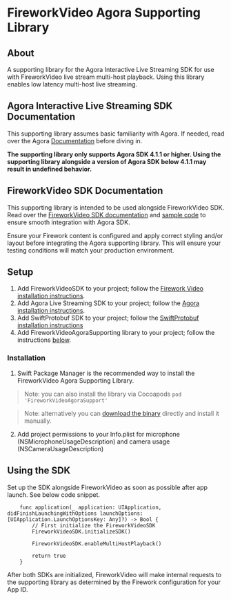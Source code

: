 # FireworkVideo Agora Supporting Library

## About

A supporting library for the Agora Interactive Live Streaming SDK for use with FireworkVideo live stream multi-host playback. Using this library enables low latency multi-host live streaming.

## Agora Interactive Live Streaming SDK Documentation

This supporting library assumes basic familiarity with Agora. If needed, read over the Agora [Documentation](https://docs.agora.io/en/Interactive%20Broadcast/landing-page) before diving in.


**The supporting library only supports Agora SDK 4.1.1 or higher. Using the supporting library alongside a version of Agora SDK below 4.1.1 may result in undefined behavior.**

## FireworkVideo SDK Documentation

This supporting library is intended to be used alongside FireworkVideo SDK. Read over the [FireworkVideo SDK documentation](https://github.com/loopsocial/firework_ios_sdk#fireworkvideo) and [sample code](https://github.com/loopsocial/firework_ios_sdk/tree/main/FireworkVideoSample) to ensure smooth integration with Agora SDK.

Ensure your Firework content is configured and apply correct styling and/or layout before integrating the Agora supporting library. This will ensure your testing conditions will match your production environment.

## Setup

  1. Add FireworkVideoSDK to your project; follow the [Firework Video installation instructions](https://github.com/loopsocial/firework_ios_sdk#readme).
  2. Add Agora Live Streaming SDK to your project; follow the [Agora installation instructions](https://docs.agora.io/en/interactive-live-streaming/get-started/get-started-sdk?platform=ios).
  3. Add SwiftProtobuf SDK to your project; follow the [SwiftProtobuf installation instructions](https://github.com/apple/swift-protobuf#adding-the-swiftprotobuf-library-to-your-project)
  4. Add FireworkVideoAgoraSupporting library to your project; follow the instructions [below](#installation).

### Installation

  1. Swift Package Manager is the recommended way to install the FireworkVideo Agora Supporting Library.

  > Note: you can also install the library via Cocoapods `pod 'FireworkVideoAgoraSupport'`
  
  > Note: alternatively you can [download the binary](https://github.com/loopsocial/firework_ios_sdk_agora_support/releases/latest) directly and install it manually.
  
  2. Add project permissions to your Info.plist for microphone (NSMicrophoneUsageDescription) and camera usage (NSCameraUsageDescription)

## Using the SDK

Set up the SDK alongside FireworkVideo as soon as possible after app launch. See below code snippet.

```     
    func application(_ application: UIApplication, didFinishLaunchingWithOptions launchOptions: [UIApplication.LaunchOptionsKey: Any]?) -> Bool {
        // First initialize the FireworkVideoSDK
        FireworkVideoSDK.initializeSDK()
        
        FireworkVideoSDK.enableMultiHostPlayback()
        
        return true
    }
```

After both SDKs are initialized, FireworkVideo will make internal requests to the supporting library as determined by the Firework configuration for your App ID.


